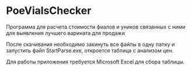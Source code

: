 # PoeVialsChecker
Программа для расчета стоимости фиалов и уников связанных с ними для выявления лучшего варината для продажи

После скачивания необходимо закинуть все файлы в одну папку и запустить файл StartParse.exe, откроется таблица с анализом цен.

Для работы приложения требуется Microsoft Excel для сбора таблицы.
